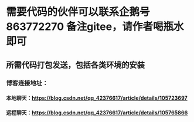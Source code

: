 # 需要代码的伙伴可以联系企鹅号863772270 备注gitee，请作者喝瓶水即可
## 所需代码打包发送，包括各类环境的安装
### 博客连接地址：
#### 本地聊天：https://blog.csdn.net/qq_42376617/article/details/105723697
#### 远程聊天：https://blog.csdn.net/qq_42376617/article/details/105765866